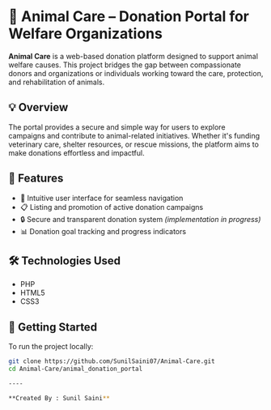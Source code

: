 # 🐾 Animal Care – Donation Portal for Welfare Organizations

**Animal Care** is a web-based donation platform designed to support animal welfare causes. This project bridges the gap between compassionate donors and organizations or individuals working toward the care, protection, and rehabilitation of animals.

## 💡 Overview
The portal provides a secure and simple way for users to explore campaigns and contribute to animal-related initiatives. Whether it's funding veterinary care, shelter resources, or rescue missions, the platform aims to make donations effortless and impactful.

## 🌟 Features
- 🧭 Intuitive user interface for seamless navigation
- 📋 Listing and promotion of active donation campaigns
- 🔒 Secure and transparent donation system *(implementation in progress)*
- 📊 Donation goal tracking and progress indicators

## 🛠️ Technologies Used
- PHP
- HTML5
- CSS3

## 🚀 Getting Started

To run the project locally:

```bash
git clone https://github.com/SunilSaini07/Animal-Care.git
cd Animal-Care/animal_donation_portal

----

**Created By : Sunil Saini**
